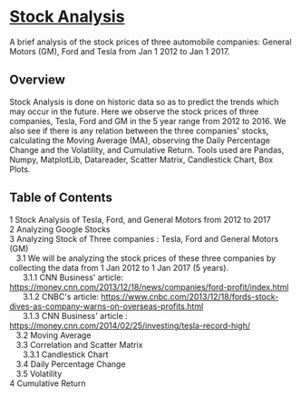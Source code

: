 # <u>Stock Analysis</u>
A brief analysis of the stock prices of three automobile companies: General Motors (GM), Ford and Tesla from Jan 1 2012 to Jan 1 2017. 

## Overview
Stock Analysis is done on historic data so as to predict the trends which may occur in the future. Here we observe the stock prices of three companies, Tesla, Ford and GM in the 5 year range from 2012 to 2016. We also see if there is any relation between the three companies' stocks, calculating the Moving Average (MA), observing the Daily Percentage Change and the Volatility, and Cumulative Return. Tools used are Pandas, Numpy, MatplotLib, Datareader, Scatter Matrix, Candlestick Chart, Box Plots.

## Table of Contents
1  Stock Analysis of Tesla, Ford, and General Motors from 2012 to 2017<br>
2  Analyzing Google Stocks<br>
3  Analyzing Stock of Three companies : Tesla, Ford and General Motors (GM)<br>
&nbsp;&nbsp;&nbsp;3.1  We will be analyzing the stock prices of these three companies by collecting the data from 1 Jan 2012 to 1 Jan 2017 (5 years).<br>
&nbsp;&nbsp;&nbsp;&nbsp;&nbsp;&nbsp;3.1.1  CNN Business' article: https://money.cnn.com/2013/12/18/news/companies/ford-profit/index.html<br>
&nbsp;&nbsp;&nbsp;&nbsp;&nbsp;&nbsp;3.1.2  CNBC's article: https://www.cnbc.com/2013/12/18/fords-stock-dives-as-company-warns-on-overseas-profits.html<br>
&nbsp;&nbsp;&nbsp;&nbsp;&nbsp;&nbsp;3.1.3  CNN Business' article : https://money.cnn.com/2014/02/25/investing/tesla-record-high/<br>
&nbsp;&nbsp;&nbsp;3.2  Moving Average<br>
&nbsp;&nbsp;&nbsp;3.3  Correlation and Scatter Matrix<br>
&nbsp;&nbsp;&nbsp;&nbsp;&nbsp;&nbsp;3.3.1  Candlestick Chart<br>
&nbsp;&nbsp;&nbsp;3.4  Daily Percentage Change<br>
&nbsp;&nbsp;&nbsp;3.5  Volatility<br>
4  Cumulative Return<br>
